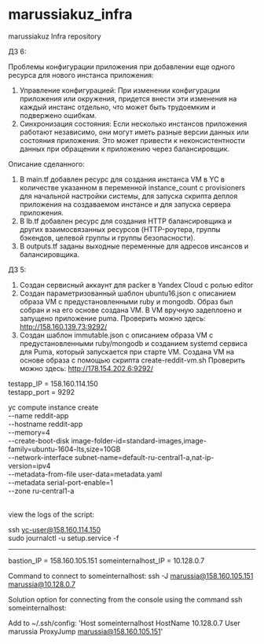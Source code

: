 # marussiakuz_infra
marussiakuz Infra repository

ДЗ 6:

Проблемы конфигурации приложения при добавлении еще одного ресурса для нового инстанса
приложения:

1. Управление конфигурацией: При изменении конфигурации приложения или окружения,  придется внести эти изменения на каждый инстанс отдельно, что может быть трудоемким и подвержено ошибкам.
2. Синхронизация состояния: Если несколько инстансов приложения работают независимо, они могут иметь разные версии данных или состояния приложения. Это может привести к неконсистентности данных при обращении к приложению через балансировщик.

Описание сделанного:
1. В main.tf добавлен ресурс для создания инстанса VM в YC в количестве указанном в переменной instance_count с provisioners для начальной настройки системы, для запуска скрипта деплоя приложения на создаваемом инстансе и для запуска сервера приложения.
2. В lb.tf добавлен ресурс для создания HTTP балансировщика и других взаимосвязанных ресурсов (HTTP-роутера, группы бэкендов, целевой группы и группы безопасности).
3. В outputs.tf заданы выходные переменные для адресов инсансов и балансировщика.

ДЗ 5:

1. Создан сервисный аккаунт для packer в Yandex Cloud с ролью editor
2. Создан параметризованный шаблон ubuntu16.json с описанием образа VM с предустановленными ruby и mongodb. Образ был собран и на его основе создана VM. В VM вручную задеплоено и запущено приложение puma.
Проверить можно здесь: http://158.160.139.73:9292/
3. Создан шаблон immutable.json с описанием образа VM c предустановленными ruby/mongodb и созданием systemd сервиса для Puma, который запускается при старте VM. Создана VM на основе образа с помощью скрипта create-reddit-vm.sh
Проверить можно здесь: http://178.154.202.6:9292/



testapp_IP = 158.160.114.150 \
testapp_port = 9292

yc compute instance create \
 --name reddit-app \
 --hostname reddit-app \
 --memory=4 \
 --create-boot-disk image-folder-id=standard-images,image-family=ubuntu-1604-lts,size=10GB \
 --network-interface subnet-name=default-ru-central1-a,nat-ip-version=ipv4 \
 --metadata-from-file user-data=metadata.yaml \
 --metadata serial-port-enable=1 \
 --zone ru-central1-a

 \
view the logs of the script:

ssh yc-user@158.160.114.150 \
sudo journalctl -u setup.service -f

_ _ _

bastion_IP = 158.160.105.151
someinternalhost_IP = 10.128.0.7

Command to connect to someinternalhost: ssh -J marussia@158.160.105.151 marussia@10.128.0.7

Solution option for connecting from the console using the command ssh someinternalhost:

Add to ~/.ssh/config:
'Host someinternalhost
   HostName 10.128.0.7
   User marussia
   ProxyJump marussia@158.160.105.151'
